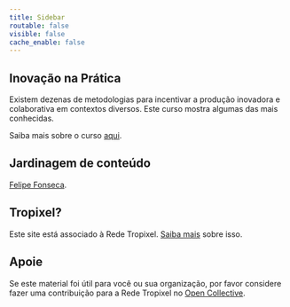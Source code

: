 ```yaml
---
title: Sidebar
routable: false
visible: false
cache_enable: false
---
```


## Inovação na Prática

Existem dezenas de metodologias para incentivar a produção inovadora e colaborativa em contextos diversos. Este curso mostra algumas das mais conhecidas.

Saiba mais sobre o curso [aqui](https://cursos.tropixel.org/inovacao-pratica/sobre).

## Jardinagem de conteúdo

[Felipe Fonseca](https://rede.tropixel.org/u/efeefe/).

## Tropixel?

Este site está associado à Rede Tropixel. [Saiba mais](https://cursos.tropixel.org/inovacao-pratica/sobre) sobre isso.

## Apoie

Se este material foi útil para você ou sua organização, por favor considere fazer uma contribuição para a Rede Tropixel no [Open Collective](https://opencollective.com/rede-tropixel).
